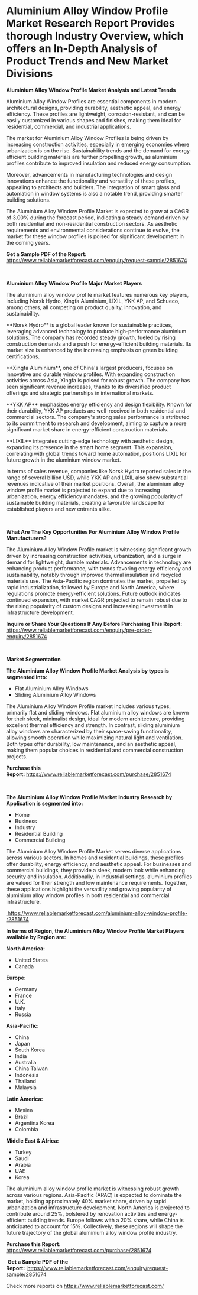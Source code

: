<p><h1>Aluminium Alloy Window Profile Market Research Report Provides thorough Industry Overview, which offers an In-Depth Analysis of Product Trends and New Market Divisions</h1></p><p><strong>Aluminium Alloy Window Profile Market Analysis and Latest Trends</strong></p>
<p><p>Aluminium Alloy Window Profiles are essential components in modern architectural designs, providing durability, aesthetic appeal, and energy efficiency. These profiles are lightweight, corrosion-resistant, and can be easily customized in various shapes and finishes, making them ideal for residential, commercial, and industrial applications.</p><p>The market for Aluminium Alloy Window Profiles is being driven by increasing construction activities, especially in emerging economies where urbanization is on the rise. Sustainability trends and the demand for energy-efficient building materials are further propelling growth, as aluminium profiles contribute to improved insulation and reduced energy consumption. </p><p>Moreover, advancements in manufacturing technologies and design innovations enhance the functionality and versatility of these profiles, appealing to architects and builders. The integration of smart glass and automation in window systems is also a notable trend, providing smarter building solutions.</p><p>The Aluminium Alloy Window Profile Market is expected to grow at a CAGR of 3.00% during the forecast period, indicating a steady demand driven by both residential and non-residential construction sectors. As aesthetic requirements and environmental considerations continue to evolve, the market for these window profiles is poised for significant development in the coming years.</p></p>
<p><strong>Get a Sample PDF of the Report:&nbsp;</strong> <a href="https://www.reliablemarketforecast.com/enquiry/request-sample/2851674?utm_campaign=2755&utm_medium=2&utm_source=Github&utm_content=ia&utm_term=11032025&utm_id=aluminium-alloy-window-profile">https://www.reliablemarketforecast.com/enquiry/request-sample/2851674</a></p>
<p>&nbsp;</p>
<p><strong>Aluminium Alloy Window Profile Major Market Players</strong></p>
<p><p>The aluminium alloy window profile market features numerous key players, including Norsk Hydro, Xingfa Aluminium, LIXIL, YKK AP, and Schueco, among others, all competing on product quality, innovation, and sustainability. </p><p>**Norsk Hydro** is a global leader known for sustainable practices, leveraging advanced technology to produce high-performance aluminium solutions. The company has recorded steady growth, fueled by rising construction demands and a push for energy-efficient building materials. Its market size is enhanced by the increasing emphasis on green building certifications.</p><p>**Xingfa Aluminium**, one of China's largest producers, focuses on innovative and durable window profiles. With expanding construction activities across Asia, Xingfa is poised for robust growth. The company has seen significant revenue increases, thanks to its diversified product offerings and strategic partnerships in international markets.</p><p>**YKK AP** emphasizes energy efficiency and design flexibility. Known for their durability, YKK AP products are well-received in both residential and commercial sectors. The company's strong sales performance is attributed to its commitment to research and development, aiming to capture a more significant market share in energy-efficient construction materials.</p><p>**LIXIL** integrates cutting-edge technology with aesthetic design, expanding its presence in the smart home segment. This expansion, correlating with global trends toward home automation, positions LIXIL for future growth in the aluminium window market.</p><p>In terms of sales revenue, companies like Norsk Hydro reported sales in the range of several billion USD, while YKK AP and LIXIL also show substantial revenues indicative of their market positions. Overall, the aluminium alloy window profile market is projected to expand due to increasing urbanization, energy efficiency mandates, and the growing popularity of sustainable building materials, creating a favorable landscape for established players and new entrants alike.</p></p>
<p>&nbsp;</p>
<p><strong>What Are The Key Opportunities For Aluminium Alloy Window Profile Manufacturers?</strong></p>
<p><p>The Aluminium Alloy Window Profile market is witnessing significant growth driven by increasing construction activities, urbanization, and a surge in demand for lightweight, durable materials. Advancements in technology are enhancing product performance, with trends favoring energy efficiency and sustainability, notably through improved thermal insulation and recycled materials use. The Asia-Pacific region dominates the market, propelled by rapid industrialization, followed by Europe and North America, where regulations promote energy-efficient solutions. Future outlook indicates continued expansion, with market CAGR projected to remain robust due to the rising popularity of custom designs and increasing investment in infrastructure development.</p></p>
<p><strong>Inquire or Share Your Questions If Any Before Purchasing This Report:</strong> <a href="https://www.reliablemarketforecast.com/enquiry/pre-order-enquiry/2851674?utm_campaign=2755&utm_medium=2&utm_source=Github&utm_content=ia&utm_term=11032025&utm_id=aluminium-alloy-window-profile">https://www.reliablemarketforecast.com/enquiry/pre-order-enquiry/2851674</a></p>
<p>&nbsp;</p>
<p><strong>Market Segmentation</strong></p>
<p><strong>The Aluminium Alloy Window Profile Market Analysis by types is segmented into:</strong></p>
<p><ul><li>Flat Aluminium Alloy Windows</li><li>Sliding Aluminium Alloy Windows</li></ul></p>
<p><p>The Aluminium Alloy Window Profile market includes various types, primarily flat and sliding windows. Flat aluminium alloy windows are known for their sleek, minimalist design, ideal for modern architecture, providing excellent thermal efficiency and strength. In contrast, sliding aluminium alloy windows are characterized by their space-saving functionality, allowing smooth operation while maximizing natural light and ventilation. Both types offer durability, low maintenance, and an aesthetic appeal, making them popular choices in residential and commercial construction projects.</p></p>
<p><strong>Purchase this Report:&nbsp;</strong><a href="https://www.reliablemarketforecast.com/purchase/2851674?utm_campaign=2755&utm_medium=2&utm_source=Github&utm_content=ia&utm_term=11032025&utm_id=aluminium-alloy-window-profile">https://www.reliablemarketforecast.com/purchase/2851674</a></p>
<p>&nbsp;</p>
<p><strong>The Aluminium Alloy Window Profile Market Industry Research by Application is segmented into:</strong></p>
<p><ul><li>Home</li><li>Business</li><li>Industry</li><li>Residential Building</li><li>Commercial Building</li></ul></p>
<p><p>The Aluminium Alloy Window Profile Market serves diverse applications across various sectors. In homes and residential buildings, these profiles offer durability, energy efficiency, and aesthetic appeal. For businesses and commercial buildings, they provide a sleek, modern look while enhancing security and insulation. Additionally, in industrial settings, aluminium profiles are valued for their strength and low maintenance requirements. Together, these applications highlight the versatility and growing popularity of aluminium alloy window profiles in both residential and commercial infrastructure.</p></p>
<p><a href="https://www.reliablemarketforecast.com/aluminium-alloy-window-profile-r2851674?utm_campaign=2755&utm_medium=2&utm_source=Github&utm_content=ia&utm_term=11032025&utm_id=aluminium-alloy-window-profile">&nbsp;https://www.reliablemarketforecast.com/aluminium-alloy-window-profile-r2851674</a></p>
<p><strong>In terms of Region, the Aluminium Alloy Window Profile Market Players available by Region are:</strong></p>
<p>
    <p> <strong> North America: </strong>
        <ul>
            <li>United States</li>
            <li>Canada</li>
        </ul>
        </p> 
    <p> <strong> Europe: </strong>
        <ul>
            <li>Germany</li>
            <li>France</li>
            <li>U.K.</li>
            <li>Italy</li>
            <li>Russia</li>
        </ul>
        </p> 
    <p> <strong> Asia-Pacific: </strong>
        <ul>
            <li>China</li>
            <li>Japan</li>
            <li>South Korea</li>
            <li>India</li>
            <li>Australia</li>
            <li>China Taiwan</li>
            <li>Indonesia</li>
            <li>Thailand</li>
            <li>Malaysia</li>
        </ul>
        </p> 
    <p> <strong> Latin America: </strong>
        <ul>
            <li>Mexico</li>
            <li>Brazil</li>
            <li>Argentina Korea</li>
            <li>Colombia</li>
        </ul>
        </p> 
    <p> <strong> Middle East & Africa: </strong>
        <ul>
            <li>Turkey</li>
            <li>Saudi</li>
            <li>Arabia</li>
            <li>UAE</li>
            <li>Korea</li>
        </ul>
    </p>
    </p>
<p><p>The aluminium alloy window profile market is witnessing robust growth across various regions. Asia-Pacific (APAC) is expected to dominate the market, holding approximately 40% market share, driven by rapid urbanization and infrastructure development. North America is projected to contribute around 25%, bolstered by renovation activities and energy-efficient building trends. Europe follows with a 20% share, while China is anticipated to account for 15%. Collectively, these regions will shape the future trajectory of the global aluminium alloy window profile industry.</p></p>
<p><strong>Purchase this Report: </strong><a href="https://www.reliablemarketforecast.com/purchase/2851674?utm_campaign=2755&utm_medium=2&utm_source=Github&utm_content=ia&utm_term=11032025&utm_id=aluminium-alloy-window-profile">https://www.reliablemarketforecast.com/purchase/2851674</a></p>
<p>&nbsp;<strong>Get a Sample PDF of the Report:&nbsp;&nbsp;</strong><a href="https://www.reliablemarketforecast.com/enquiry/request-sample/2851674?utm_campaign=2755&utm_medium=2&utm_source=Github&utm_content=ia&utm_term=11032025&utm_id=aluminium-alloy-window-profile">https://www.reliablemarketforecast.com/enquiry/request-sample/2851674</a></p>
<p><strong></strong></p>
<p>Check more reports on <a href="https://www.reliablemarketforecast.com/?utm_campaign=2755&utm_medium=2&utm_source=Github&utm_content=ia&utm_term=11032025&utm_id=aluminium-alloy-window-profile">https://www.reliablemarketforecast.com/</a></p>